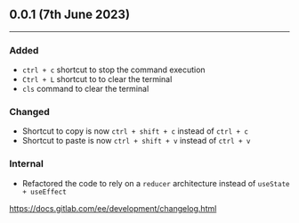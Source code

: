 ## 0.0.1 (7th June 2023)

---

### Added

- `ctrl + c` shortcut to stop the command execution
- `Ctrl + L` shortcut to to clear the terminal
- `cls` command to clear the terminal

### Changed

- Shortcut to copy is now `ctrl + shift + c` instead of `ctrl + c`
- Shortcut to paste is now `ctrl + shift + v` instead of `ctrl + v`

### Internal

- Refactored the code to rely on a `reducer` architecture instead of `useState + useEffect`

https://docs.gitlab.com/ee/development/changelog.html

